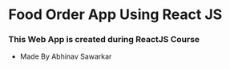 # Food Order App Using React JS

### This Web App is created during ReactJS Course

- Made By Abhinav Sawarkar
